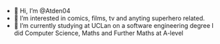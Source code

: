 - 👋 Hi, I’m @Atden04
- 👀 I’m interested in comics, films, tv and anyting superhero related.
- 🌱 I’m currently studying at UCLan on a software engineering degree
I did Computer Science, Maths and Further Maths at A-level

<!---
Atden04/Atden04 is a ✨ special ✨ repository because its `README.md` (this file) appears on your GitHub profile.
You can click the Preview link to take a look at your changes.
--->
